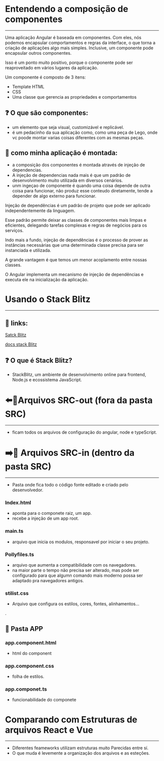 # Entendendo a composição de componentes
----
Uma aplicação Angular é baseada em componentes. Com eles, nós podemos encapsular comportamentos e regras da interface, o que torna a criação de aplicações algo mais simples. Inclusive, um componente pode encapsular outros componentes.

Isso é um ponto muito positivo, porque o componente pode ser reaproveitado em vários lugares da aplicação.

Um componente é composto de 3 itens:

- Template HTML
- CSS
- Uma classe que gerencia as propriedades e comportamentos

## :question: O que são componentes:
- um elemento que seja visual, customizável e replicável.
- é um pedacinho da sua aplicação como, como uma peça de Lego, onde vc poode montar varias coisas diferentes com as mesmas peças.


## :syringe: como minha aplicação é montada:
- a composição dos componentes é montada através de injeção de dependencias.
- A injeção de dependencias nada mais é que um padrão de desenvolvimento muito utilizada em diversos cenários.
- unm ingeçao de componente é quando uma coisa  depende de outra coisa para funcionar, não produz esse conteudo diretamente, tende a depender de algo externo para funcionar.

Injeção de dependências é um padrão de projeto que pode ser aplicado independentemente da linguagem.

Esse padrão permite deixar as classes de componentes mais limpas e eficientes, delegando tarefas complexas e regras de negócios para os serviços.

Indo mais a fundo, injeção de dependências é o processo de prover as instâncias necessárias que uma determinada classe precisa para ser instanciada e utilizada.

A grande vantagem é que temos um menor acoplamento entre nossas classes.

O Angular implementa um mecanismo de injeção de dependências e executa ele na inicialização da aplicação.

# Usando o Stack Blitz
----
## 🔗 links:
[Satck Blitz](https://stackblitz.com/)

[docs stack Blitz](https://developer.stackblitz.com)

## ❓ O que é Stack Blitz?
- StackBlitz, um ambiente de desenvolvimento online para frontend, Node.js e ecossistema JavaScript.

# ⬅️📂Arquivos SRC-out (fora da pasta SRC)
----
- ficam todos os arquivos de configuração do angular, node e typeScript.
  
# ➡️📁 Arquivos SRC-in (dentro da pasta SRC)
----
- Pasta onde fica todo o código fonte editado e criado pelo desenvolvedor.

### Index.html
- aponta para o componete raiz, um app.
- recebe a injeção de um app root.

### main.ts
- arquivo que inicia os modulos, responsavel por iniciar o seu projeto.

### Pollyfiles.ts
- arquivo que aumenta a compatibilidade com os navegadores.
- na maior parte o tempo não precisa ser alterado, mas pode ser configurado para que algumn comando mais moderno possa ser adaptado pra navegadores antigos.

### stilist.css
- Arquivo que configura os estilos, cores, fontes, alinhamentos...

.
## 📂 Pasta APP
### app.component.html
- html do component
  
### app.component.css
- folha de estilos.
  
### app.componet.ts 
- funcionabilidade do componete

# Comparando com Estruturas de arquivos React e Vue
----
- Diferentes feameworks utilizam estruturas muito Parecidas entre sí.
- O que muda é levemente a organização dos arquivos e as esteções.


